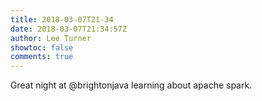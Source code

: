 ```yaml
---
title: 2018-03-07T21-34
date: 2018-03-07T21:34:57Z
author: Lee Turner
showtoc: false
comments: true
---
```


Great night at @brightonjava learning about apache spark.

